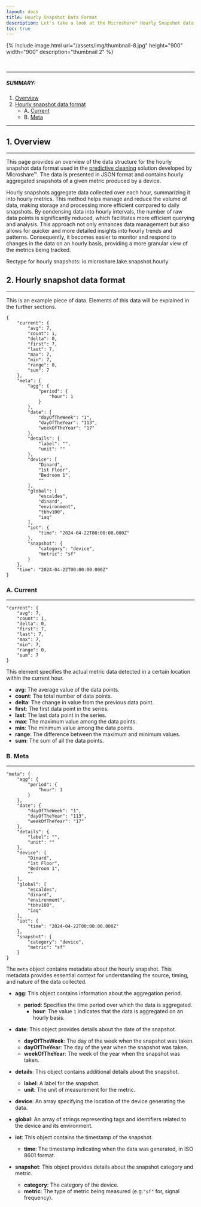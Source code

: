 ```yaml
---
layout: docs
title: Hourly Snapshot Data Format
description: Let's take a look at the Microshare™ Hourly Snapshot data format
toc: true
---
```


{% include image.html url="/assets/img/thumbnail-8.jpg" height="900" width="900" description="thumbnail 2" %}


<br>

---------------------------------------

##### SUMMARY: 

1. [Overview](./#1-overview)
2. [Hourly snapshot data format](./#2-hourly-snapshot-data-format)
    - A. [Current](./#a-current)
    - B. [Meta](./#b-meta)

---------------------------------------

## 1. Overview
---------------------------------------
This page provides an overview of the data structure for the hourly snapshot data format used in the [predictive cleaning](https://www.microshare.io/eversmart-predictive-cleaning/) solution developed by Microshare™. The data is presented in JSON format and contains hourly aggregated snapshots of a given metric produced by a device.

Hourly snapshots aggregate data collected over each hour, summarizing it into hourly metrics. This method helps manage and reduce the volume of data, making storage and processing more efficient compared to daily snapshots. By condensing data into hourly intervals, the number of raw data points is significantly reduced, which facilitates more efficient querying and analysis. This approach not only enhances data management but also allows for quicker and more detailed insights into hourly trends and patterns. Consequently, it becomes easier to monitor and respond to changes in the data on an hourly basis, providing a more granular view of the metrics being tracked.

Rectype for hourly snapshots: io.microshare.lake.snapshot.hourly

## 2. Hourly snapshot data format
---------------------------------------
This is an example piece of data. Elements of this data will be explained in the further sections.

```
{
    "current": {
        "avg": 7,
        "count": 1,
        "delta": 0,
        "first": 7,
        "last": 7,
        "max": 7,
        "min": 7,
        "range": 0,
        "sum": 7
    },
    "meta": {
        "agg": {
            "period": {
                "hour": 1
            }
        },
        "date": {
            "dayOfTheWeek": "1",
            "dayOfTheYear": "113",
            "weekOfTheYear": "17"
        },
        "details": {
            "label": "",
            "unit": ""
        },
        "device": [
            "Dinard",
            "1st Floor",
            "Bedroom 1",
            ""
        ],
        "global": [
            "escaldes",
            "dinard",
            "environment",
            "tbhv100",
            "iaq"
        ],
        "iot": {
            "time": "2024-04-22T00:00:00.000Z"
        },
        "snapshot": {
            "category": "device",
            "metric": "sf"
        }
    },
    "time": "2024-04-22T00:00:00.000Z"
}
```

### A. Current
---------------------------------------

```
"current": {
    "avg": 7,
    "count": 1,
    "delta": 0,
    "first": 7,
    "last": 7,
    "max": 7,
    "min": 7,
    "range": 0,
    "sum": 7
}
```

This element specifies the actual metric data detected in a certain location within the current hour.

- **avg**: The average value of the data points.
- **count**: The total number of data points.
- **delta**: The change in value from the previous data point.
- **first**: The first data point in the series.
- **last**: The last data point in the series.
- **max**: The maximum value among the data points.
- **min**: The minimum value among the data points.
- **range**: The difference between the maximum and minimum values.
- **sum**: The sum of all the data points.

### B. Meta
---------------------------------------

```
"meta": {
    "agg": {
        "period": {
            "hour": 1
        }
    },
    "date": {
        "dayOfTheWeek": "1",
        "dayOfTheYear": "113",
        "weekOfTheYear": "17"
    },
    "details": {
        "label": "",
        "unit": ""
    },
    "device": [
        "Dinard",
        "1st Floor",
        "Bedroom 1",
        ""
    ],
    "global": [
        "escaldes",
        "dinard",
        "environment",
        "tbhv100",
        "iaq"
    ],
    "iot": {
        "time": "2024-04-22T00:00:00.000Z"
    },
    "snapshot": {
        "category": "device",
        "metric": "sf"
    }
}
```
The `meta` object contains metadata about the hourly snapshot. This metadata provides essential context for understanding the source, timing, and nature of the data collected.

- **agg**: This object contains information about the aggregation period.
  - **period**: Specifies the time period over which the data is aggregated.
    - **hour**: The value `1` indicates that the data is aggregated on an hourly basis.

- **date**: This object provides details about the date of the snapshot.
  - **dayOfTheWeek**: The day of the week when the snapshot was taken.
  - **dayOfTheYear**: The day of the year when the snapshot was taken.
  - **weekOfTheYear**: The week of the year when the snapshot was taken.

- **details**: This object contains additional details about the snapshot.
  - **label**: A label for the snapshot.
  - **unit**: The unit of measurement for the metric.

- **device**: An array specifying the location of the device generating the data.

- **global**: An array of strings representing tags and identifiers related to the device and its environment.

- **iot**: This object contains the timestamp of the snapshot.
  - **time**: The timestamp indicating when the data was generated, in ISO 8601 format.

- **snapshot**: This object provides details about the snapshot category and metric.
  - **category**: The category of the device.
  - **metric**: The type of metric being measured (e.g.`"sf"` for, signal frequency).
